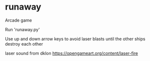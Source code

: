 # runaway
Arcade game

Run 'runaway.py'

Use up and down arrow keys to avoid laser blasts until the other ships destroy each other

laser sound from dklon https://opengameart.org/content/laser-fire

